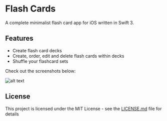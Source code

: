 # Flash Cards

A complete minimalist flash card app for iOS written in Swift 3. 

## Features

* Create flash card decks
* Create, order, edit and delete flash cards within decks
* Shuffle your flashcard sets

Check out the screenshots below:

![alt text](https://i.imgur.com/0YAJadn.jpg)

## License

This project is licensed under the MIT License - see the [LICENSE.md](LICENSE.md) file for details
